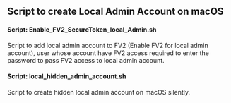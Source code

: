 ## Script to create Local Admin Account on macOS

#### Script: Enable_FV2_SecureToken_local_Admin.sh
Script to add local admin account to FV2 (Enable FV2 for local admin account), user whose account have FV2 access required to enter the password to pass FV2 access to local admin account.

#### Script: local_hidden_admin_account.sh
Script to create hidden local admin account on macOS silently.
